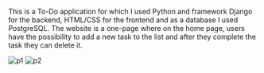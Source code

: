 
This is a To-Do application for which I used Python and framework Django for the backend, HTML/CSS for the frontend and as a database I used PostgreSQL.
The website is a one-page where on the home page, users have the possibility to add a new task to the list and after they complete the task they can delete it.


![p1](https://user-images.githubusercontent.com/69143183/109037171-55ca8200-76c2-11eb-93ad-b5d8bdff52d0.png)
![p2](https://user-images.githubusercontent.com/69143183/109037188-5c58f980-76c2-11eb-85e4-abdf519e7a0f.png)
